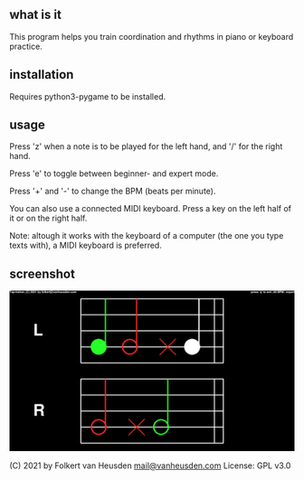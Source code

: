 what is it
----------
This program helps you train coordination and rhythms in piano or keyboard practice.


installation
------------
Requires python3-pygame to be installed.


usage
-----
Press 'z' when a note is to be played for the left hand, and '/' for the right
hand.

Press 'e' to toggle between beginner- and expert mode.

Press '+' and '-' to change the BPM (beats per minute).

You can also use a connected MIDI keyboard. Press a key on the left half of it or
on the right half.

Note: altough it works with the keyboard of a computer (the one you type texts
with), a MIDI keyboard is preferred.


screenshot
----------
![screenshot](imgs/tap-trainer.png)


(C) 2021 by Folkert van Heusden <mail@vanheusden.com>
License: GPL v3.0
